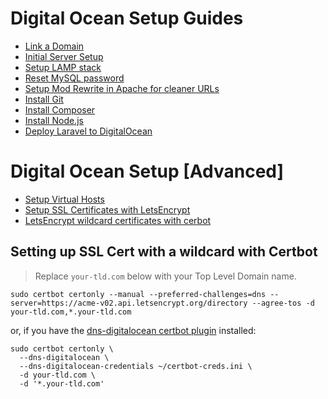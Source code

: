 # Digital Ocean Setup Guides

- [Link a Domain](https://www.digitalocean.com/community/tutorials/how-to-point-to-digitalocean-nameservers-from-common-domain-registrars)
- [Initial Server Setup](https://www.digitalocean.com/community/tutorials/initial-server-setup-with-ubuntu-18-04)
- [Setup LAMP stack](https://www.digitalocean.com/community/tutorials/how-to-install-linux-apache-mysql-php-lamp-stack-ubuntu-18-04)
- [Reset MySQL password](https://www.digitalocean.com/community/tutorials/how-to-reset-your-mysql-or-mariadb-root-password-on-ubuntu-18-04)
- [Setup Mod Rewrite in Apache for cleaner URLs](https://www.digitalocean.com/community/tutorials/how-to-rewrite-urls-with-mod_rewrite-for-apache-on-ubuntu-16-04)
- [Install Git](https://www.digitalocean.com/community/tutorials/how-to-install-git-on-ubuntu-18-04)
- [Install Composer](https://www.digitalocean.com/community/tutorials/how-to-install-and-use-composer-on-ubuntu-18-04)
- [Install Node.js](https://www.digitalocean.com/community/tutorials/how-to-install-node-js-on-ubuntu-18-04)
- [Deploy Laravel to DigitalOcean](https://medium.com/@franciscojbarrera/how-to-deploy-laravel-on-digital-ocean-lamp-e69046906fe)

# Digital Ocean Setup [Advanced]

- [Setup Virtual Hosts](https://www.digitalocean.com/community/tutorials/how-to-set-up-apache-virtual-hosts-on-ubuntu-16-04)
- [Setup SSL Certificates with LetsEncrypt](https://www.digitalocean.com/community/tutorials/how-to-secure-apache-with-let-s-encrypt-on-ubuntu-18-04)
- [LetsEncrypt wildcard certificates with cerbot](https://www.digitalocean.com/community/tutorials/how-to-create-let-s-encrypt-wildcard-certificates-with-certbot)

## Setting up SSL Cert with a wildcard with Certbot

> Replace `your-tld.com` below with your Top Level Domain name.

```
sudo certbot certonly --manual --preferred-challenges=dns --server=https://acme-v02.api.letsencrypt.org/directory --agree-tos -d your-tld.com,*.your-tld.com
```

or, if you have the [dns-digitalocean certbot plugin](https://certbot-dns-digitalocean.readthedocs.io/en/stable/) installed:

```
sudo certbot certonly \
  --dns-digitalocean \
  --dns-digitalocean-credentials ~/certbot-creds.ini \
  -d your-tld.com \
  -d '*.your-tld.com'
```
